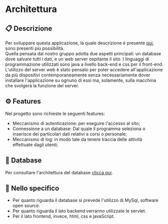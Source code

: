 # Architettura

## :clipboard: Descrizione
Per sviluppare questa applicazione, la quale descrizione è presente [qui](DescrizioneProgetto.md), sono presenti più possibilità. <br>
Quella pensata dal nostro gruppo adotta due aspetti principali: un database dove salvare tutti i dati, e un web server ospitante il sito.
I linguaggi di programmazione utilizzati sono java a livello back-end e css per il front-end. <br>
L'utilizzo del server web è stato pensato per poter accedere all'applicazione da più dispositivi contemporaneamente senza necessariamente dover installare l'applicazione su ognuno di essi ma, solamente, sulla macchina che svolgerà la funzione del server.

## :gear: Features
Nel progetto sono richieste le seguenti features:
- Meccanismo di autenticazione: per eseguire l'accesso al sito;
- Connessione a un database: Dal quale il programma seleziona o inserisce dei particolari dati relativi a corsi o personale;
- Meccanismo di log: in modo tale da tenere traccia delle attività effettuate dagli utenti;

## :book: Database
Per consultare l'architettura del database [clicca qui](Database.md).

## :pushpin: Nello specifico
- Per quanto riguarda il database si prevede l'utilizzo di MySql, software open source.
- Per quanto riguarda il lato backend verranno utilizzate le servlet.
- Per il lato frontend, invece, html, css e javaScript.
